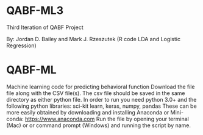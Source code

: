 # QABF-ML3
Third Iteration of QABF Project

By: Jordan D. Bailey and Mark J. Rzeszutek (R code LDA and Logistic Regression)
# QABF-ML
Machine learning code for predicting behavioral function
Download the file file along with the CSV file(s). 
The csv file should be saved in the same directory as either python file. 
In order to run you need python 3.0+ and the following python libraries: sci-kit learn, keras, numpy, pandas
These can be more easily obtained by downloading and installing Anaconda or Mini-conda: https://www.anaconda.com
Run the file by opening your terminal (Mac) or or command prompt (Windows) and running the script by name.


